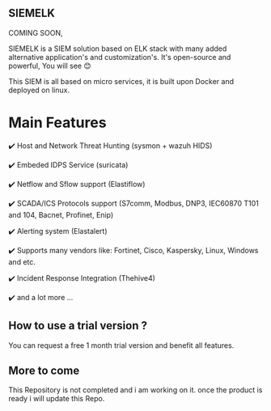 ## SIEMELK

COMING SOON,

SIEMELK is a SIEM solution based on ELK stack with many added alternative application's and customization's. It's open-source and powerful, You will see 😊

This SIEM is all based on micro services, it is built upon Docker and deployed on linux.

# Main Features
✔️ Host and Network Threat Hunting (sysmon + wazuh HIDS)

✔️ Embeded IDPS Service (suricata)

✔️ Netflow and Sflow support (Elastiflow)

✔️ SCADA/ICS Protocols support (S7comm, Modbus, DNP3, IEC60870 T101 and 104, Bacnet, Profinet, Enip)

✔️ Alerting system (Elastalert)

✔️ Supports many vendors like: Fortinet, Cisco, Kaspersky, Linux, Windows and etc.

✔️ Incident Response Integration (Thehive4)

✔️ and a lot more ...

## How to use a trial version ?
You can request a free 1 month trial version and benefit all features.

## More to come
This Repository is not completed and i am working on it. once the product is ready i will update this Repo.
